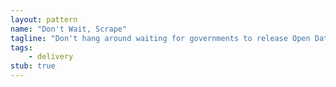 ```yaml
---
layout: pattern
name: "Don't Wait, Scrape"
tagline: "Don't hang around waiting for governments to release Open Data if you can get what you need some ohter way (e.g. screen scraping)"
tags:
    - delivery
stub: true
---
```

